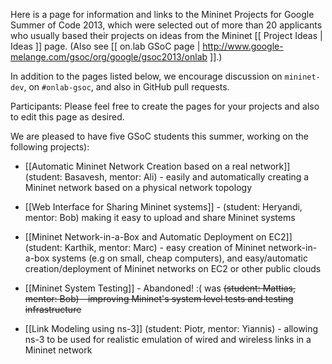 Here is a page for information and links to the Mininet Projects for Google Summer of Code 2013, which were selected out of more than 20 applicants who usually based their projects on ideas from the Mininet [[ Project Ideas | Ideas ]] page. (Also see [[ on.lab GSoC page | http://www.google-melange.com/gsoc/org/google/gsoc2013/onlab ]].)

In addition to the pages listed below, we encourage discussion on `mininet-dev`, on `#onlab-gsoc`, and also in GitHub pull requests.

Participants: Please feel free to create the pages for your projects and also to edit this page as desired.

We are pleased to have five GSoC students this summer, working on the following projects):

* [[Automatic Mininet Network Creation based on a real network]] (student: Basavesh, mentor: Ali) - easily and automatically creating a Mininet network based on a physical network topology

* [[Web Interface for Sharing Mininet systems]] - (student: Heryandi, mentor: Bob) making it easy to upload and share Mininet systems

* [[Mininet Network-in-a-Box and Automatic Deployment on EC2]] (student: Karthik, mentor: Marc) - easy creation of Mininet network-in-a-box systems (e.g on small, cheap computers), and easy/automatic creation/deployment of Mininet networks on EC2 or other public clouds

* [[Mininet System Testing]] - Abandoned! :( was <del>(student: Mattias, mentor: Bob) - improving Mininet's system level tests and testing infrastructure</del>

* [[Link Modeling using ns-3]] (student: Piotr, mentor: Yiannis) - allowing ns-3 to be used for realistic emulation of wired and wireless links in a Mininet network


